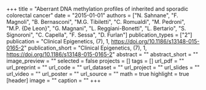 +++
title = "Aberrant DNA methylation profiles of inherited and sporadic colorectal cancer"
date = "2015-01-01"
authors = ["N. Sahnane", "F. Magnoli", "B. Bernasconi", "M.G. Tibiletti", "C. Romualdi", "M. Pedroni", "M.P. {De Leon}", "G. Magnani", "L. Reggiani-Bonetti", "L. Bertario", "S. Signoroni", "C. Capella", "F. Sessa", "D. Furlan"]
publication_types = ["2"]
publication = "Clinical Epigenetics, (7), 1, https://doi.org/10.1186/s13148-015-0165-2"
publication_short = "Clinical Epigenetics, (7), 1, https://doi.org/10.1186/s13148-015-0165-2"
abstract = ""
abstract_short = ""
image_preview = ""
selected = false
projects = []
tags = []
url_pdf = ""
url_preprint = ""
url_code = ""
url_dataset = ""
url_project = ""
url_slides = ""
url_video = ""
url_poster = ""
url_source = ""
math = true
highlight = true
[header]
image = ""
caption = ""
+++

